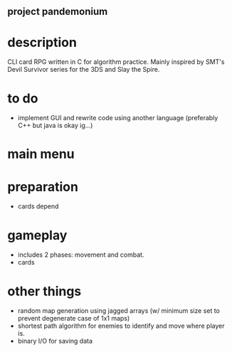 ## project pandemonium

# description
CLI card RPG written in C for algorithm practice. Mainly inspired by SMT's Devil Survivor
series for the 3DS and Slay the Spire. 

# to do 
- implement GUI and rewrite code using another language (preferably C++ but java is okay ig...)

# main menu 

# preparation
- cards depend 

# gameplay 
- includes 2 phases: movement and combat. 
- cards 

# other things 
- random map generation using jagged arrays (w/ minimum size set
to prevent degenerate case of 1x1 maps)
- shortest path algorithm for enemies to identify and move where player is. 
- binary I/O for saving data
